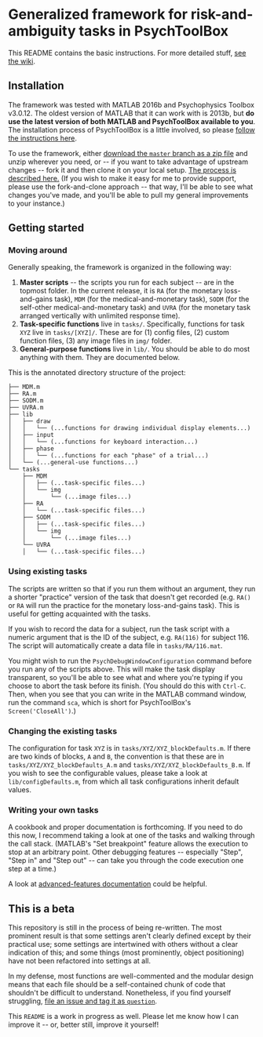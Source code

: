 # Generalized framework for risk-and-ambiguity tasks in PsychToolBox
This README contains the basic instructions. For more detailed stuff, [see the wiki](https://git.yale.edu/levylab/RNA_PTB_task/wiki/Advanced-features).

## Installation
The framework was tested with MATLAB 2016b and Psychophysics Toolbox v3.0.12. The oldest version of MATLAB that it can work with is 2013b, but **do use the latest version of both MATLAB and PsychToolBox available to you**. The installation process of PsychToolBox is a little involved, so please [follow the instructions here](http://psychtoolbox.org/download).

To use the framework, either [download the `master` branch as a zip file](https://git.yale.edu/levylab/RNA_PTB_task/archive/master.zip) and unzip wherever you need, or -- if you want to take advantage of upstream changes -- fork it and then clone it on your local setup. [The process is described here.](http://blog.scottlowe.org/2015/01/27/using-fork-branch-git-workflow/) (If you wish to make it easy for me to provide support, please use the fork-and-clone approach -- that way, I'll be able to see what changes you've made, and you'll be able to pull my general improvements to your instance.)

## Getting started
### Moving around
Generally speaking, the framework is organized in the following way:

1. **Master scripts** -- the scripts you run for each subject -- are in the topmost folder. In the current release, it is `RA` (for the monetary loss-and-gains task), `MDM` (for the medical-and-monetary task), `SODM` (for the self-other medical-and-monetary task) and `UVRA` (for the monetary task arranged vertically with unlimited response time).
2. **Task-specific functions** live in `tasks/`. Specifically, functions for task `XYZ` live in `tasks/[XYZ]/`. These are for (1) config files, (2) custom function files, (3) any image files in `img/` folder.
3. **General-purpose functions** live in `lib/`. You should be able to do most anything with them. They are documented below.

This is the annotated directory structure of the project:

```
├── MDM.m
├── RA.m
├── SODM.m
├── UVRA.m
├── lib
│   ├── draw
│   │   └── (...functions for drawing individual display elements...)
│   ├── input
│   │   └── (...functions for keyboard interaction...)
│   ├── phase
│   │   └── (...functions for each "phase" of a trial...)
│   └── (...general-use functions...)
└── tasks
    ├── MDM
    │   ├── (...task-specific files...)
    │   └── img
    │       └── (...image files...)
    ├── RA
    │   └── (...task-specific files...)
    ├── SODM
    │   ├── (...task-specific files...)
    │   └── img
    │       └── (...image files...)
    └── UVRA
    │   └── (...task-specific files...)
```

### Using existing tasks
The scripts are written so that if you run them without an argument, they run a shorter "practice" version of the task that doesn't get recorded (e.g. `RA()` or `RA` will run the practice for the monetary loss-and-gains task). This is useful for getting acquainted with the tasks.

If you wish to record the data for a subject, run the task script with a numeric argument that is the ID of the subject, e.g. `RA(116)` for subject 116. The script will automatically create a data file in `tasks/RA/116.mat`.

You might wish to run the `PsychDebugWindowConfiguration` command before you run any of the scripts above. This will make the task display transparent, so you'll be able to see what and where you're typing if you choose to abort the task before its finish. (You should do this with `Ctrl-C`. Then, when you see that you can write in the MATLAB command window, run the command `sca`, which is short for PsychToolBox's `Screen('CloseAll')`.)

### Changing the existing tasks
The configuration for task `XYZ` is in `tasks/XYZ/XYZ_blockDefaults.m`. If there are two kinds of blocks, `A` and `B`, the convention is that these are in `tasks/XYZ/XYZ_blockDefaults_A.m` and `tasks/XYZ/XYZ_blockDefaults_B.m`. If you wish to see the configurable values, please take a look at `lib/configDefaults.m`, from which all task configurations inherit default values.

### Writing your own tasks
A cookbook and proper documentation is forthcoming. If you need to do this now, I recommend taking a look at one of the tasks and walking through the call stack. (MATLAB's "Set breakpoint" feature allows the execution to stop at an arbitrary point. Other debugging features -- especially "Step", "Step in" and "Step out" -- can take you through the code execution one step at a time.)

A look at [advanced-features documentation](https://git.yale.edu/levylab/RNA_PTB_task/wiki/Advanced-features) could be helpful.

## This is a beta
This repository is still in the process of being re-written. The most prominent result is that some settings aren't clearly defined except by their practical use; some settings are intertwined with others without a clear indication of this; and some things (most prominently, object positioning) have not been refactored into settings at all.

In my defense, most functions are well-commented and the modular design means that each file should be a self-contained chunk of code that shouldn't be difficult to understand. Nonetheless, if you find yourself struggling, [file an issue and tag it as `question`](https://git.yale.edu/levylab/RNA_PTB_task/issues/new).

This `README` is a work in progress as well. Please let me know how I can improve it -- or, better still, improve it yourself!
